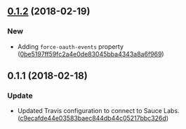 <a name="0.1.2"></a>
## [0.1.2](https://github.com/advanced-rest-client/anypoint-signin/compare/0.1.1...0.1.2) (2018-02-19)


### New

* Adding `force-oauth-events` property ([0be5197ff59fc2a4e0de83045bba4343a8a6f969](https://github.com/advanced-rest-client/anypoint-signin/commit/0be5197ff59fc2a4e0de83045bba4343a8a6f969))



<a name="0.1.1"></a>
## 0.1.1 (2018-02-18)


### Update

* Updated Travis configuration to connect to Sauce Labs. ([c9ecafde44e03583baec844db44c05217bbc326d](https://github.com/advanced-rest-client/anypoint-signin/commit/c9ecafde44e03583baec844db44c05217bbc326d))



